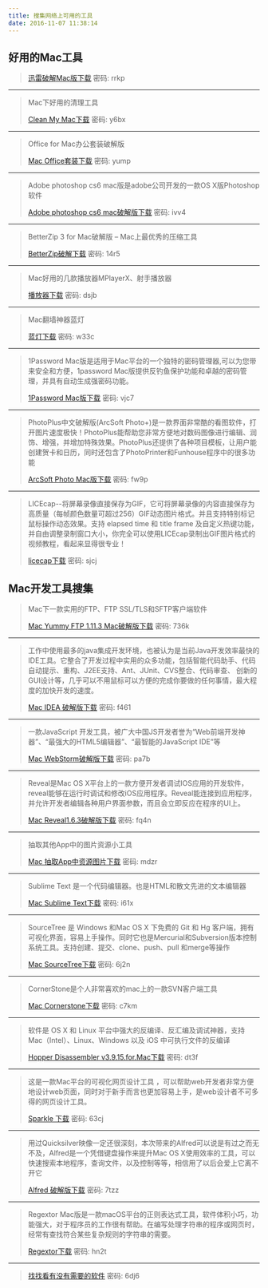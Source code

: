 ```yaml
---
title: 搜集网络上可用的工具
date: 2016-11-07 11:38:14
---
```

## 好用的Mac工具
> [迅雷破解Mac版下载](https://pan.baidu.com/s/1b38YIi) 密码: rrkp

---
 
> Mac下好用的清理工具
> 
> [Clean My Mac下载](https://pan.baidu.com/s/1bFernS) 密码: y6bx

---
>Office for Mac办公套装破解版
>
>[Mac Office套装下载](https://pan.baidu.com/s/1kV0jcij) 密码: yump

---
>Adobe photoshop cs6 mac版是adobe公司开发的一款OS X版Photoshop软件
>
>[Adobe photoshop cs6 mac破解版下载](https://pan.baidu.com/s/1nvpV9I5) 密码: ivv4

---
>BetterZip 3 for Mac破解版 – Mac上最优秀的压缩工具
>
>[BetterZip破解下载](https://pan.baidu.com/s/1o7L1zv0) 密码: 14r5

---
>Mac好用的几款播放器MPlayerX、射手播放器
>
>[播放器下载](https://pan.baidu.com/s/1pLNH2mJ) 密码: dsjb

---
>Mac翻墙神器蓝灯
>
>[蓝灯下载](https://pan.baidu.com/s/1o8xvfF8) 密码: w33c

---
>1Password Mac版是适用于Mac平台的一个独特的密码管理器,可以为您带来安全和方便，1password Mac版提供反钓鱼保护功能和卓越的密码管理，并具有自动生成强密码功能。
>
>[1Password Mac版下载](https://pan.baidu.com/s/1o8PfyFS) 密码: vjc7

---
>PhotoPlus中文破解版(ArcSoft Photo+)是一款界面非常酷的看图软件，打开图片速度极快！PhotoPlus能帮助您非常方便地对数码图像进行编辑、润饰、增强，并增加特殊效果。PhotoPlus还提供了各种项目模板，让用户能创建贺卡和日历，同时还包含了PhotoPrinter和Funhouse程序中的很多功能
>
>[ArcSoft Photo Mac版下载](https://pan.baidu.com/s/1boHKenH) 密码: fw9p

---
>LICEcap--将屏幕录像直接保存为GIF，它可将屏幕录像的内容直接保存为高质量（每帧颜色数量可超过256）GIF动态图片格式。并且支持特别标记鼠标操作动态效果。支持 elapsed time 和 title frame 及自定义热键功能，并自由调整录制窗口大小，你完全可以使用LICEcap录制出GIF图片格式的视频教程，看起来显得很专业！
>
>[licecap下载](https://pan.baidu.com/s/1slq31EH) 密码: sjcj

## Mac开发工具搜集
>Mac下一款实用的FTP、FTP SSL/TLS和SFTP客户端软件
>
>[Mac Yummy FTP 1.11.3 Mac破解版下载](https://pan.baidu.com/s/1i57EEjF) 密码: 736k

---
>工作中使用最多的java集成开发环境，也被认为是当前Java开发效率最快的IDE工具。它整合了开发过程中实用的众多功能，包括智能代码助手、代码自动提示、重构、J2EE支持、Ant、JUnit、CVS整合、代码审查、 创新的GUI设计等，几乎可以不用鼠标可以方便的完成你要做的任何事情，最大程度的加快开发的速度。
>
>[Mac IDEA 破解版下载](https://pan.baidu.com/s/1qYPHsOO) 密码: f461

---
>一款JavaScript 开发工具，被广大中国JS开发者誉为“Web前端开发神器”、“最强大的HTML5编辑器”、“最智能的JavaScript IDE”等
>
>[Mac WebStorm破解版下载](https://pan.baidu.com/s/1mhP9pBa) 密码: pa7b

---
>Reveal是Mac OS X平台上的一款方便开发者调试IOS应用的开发软件，reveal能够在运行时调试和修改iOS应用程序。Reveal能连接到应用程序，并允许开发者编辑各种用户界面参数，而且会立即反应在程序的UI上。
>
>[Mac Reveal1.6.3破解版下载](https://pan.baidu.com/s/1hsBe78C) 密码: fq4n

---
>抽取其他App中的图片资源小工具
>
>[Mac 抽取App中资源图片下载](https://pan.baidu.com/s/1o8tXrOu) 密码: mdzr

---
>Sublime Text 是一个代码编辑器。也是HTML和散文先进的文本编辑器
>
>[Mac Sublime Text下载](https://pan.baidu.com/s/1dF1Hj5f) 密码: i61x

---
>SourceTree 是 Windows 和Mac OS X 下免费的 Git 和 Hg 客户端，拥有可视化界面，容易上手操作。同时它也是Mercurial和Subversion版本控制系统工具。支持创建、提交、clone、push、pull 和merge等操作
>
>[Mac SourceTree下载](https://pan.baidu.com/s/1skDTIlZ) 密码: 6j2n

---
>CornerStone是个人非常喜欢的mac上的一款SVN客户端工具
>
>[Mac Cornerstone下载](https://pan.baidu.com/s/1eRGscx0) 密码: c7km

---
>软件是 OS X 和 Linux 平台中强大的反编译、反汇编及调试神器，支持 Mac（Intel）、Linux、Windows 以及 iOS 中可执行文件的反编译
>
>[Hopper Disassembler v3.9.15.for.Mac下载](https://pan.baidu.com/s/1c1YCYzu) 密码: dt3f

---
>这是一款Mac平台的可视化网页设计工具 ，可以帮助web开发者非常方便地设计web页面，同时对于新手而言也更加容易上手，是web设计者不可多得的网页设计工具。
>
>[Sparkle 下载](https://pan.baidu.com/s/1o79We2e) 密码: 63cj

---
>用过Quicksilver映像一定还很深刻，本次带来的Alfred可以说是有过之而无不及，Alfred是一个凭借键盘操作来提升Mac OS X使用效率的工具，可以快速搜索本地程序，查询文件，以及控制等等，相信用了以后会爱上它离不开它
>
>[Alfred 破解版下载](https://pan.baidu.com/s/1eRXnb94) 密码: 7tzz

---
>Regextor Mac版是一款macOS平台的正则表达式工具，软件体积小巧，功能强大，对于程序员的工作很有帮助。在编写处理字符串的程序或网页时，经常有查找符合某些复杂规则的字符串的需要。
>
>[Regextor下载](https://pan.baidu.com/s/1qY3wDVe) 密码: hn2t

---
>[找找看有没有需要的软件](https://pan.baidu.com/s/1o80ITWQ) 密码: 6dj6